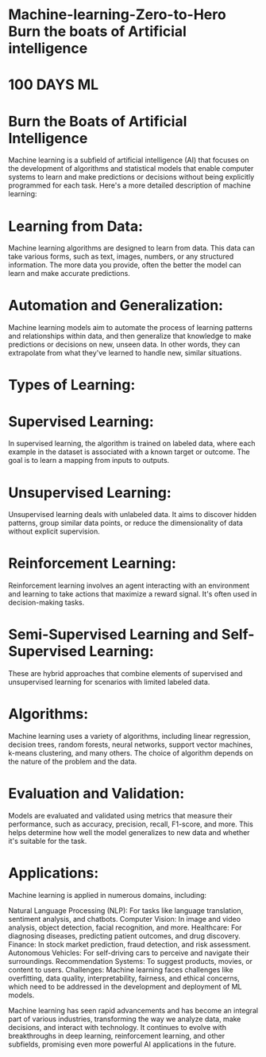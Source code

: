 # Machine-learning-Zero-to-Hero Burn the boats of Artificial intelligence
# 100 DAYS ML 
# Burn the Boats of Artificial Intelligence
Machine learning is a subfield of artificial intelligence (AI) that focuses on the development of algorithms and statistical models that enable computer systems to learn and make predictions or decisions without being explicitly programmed for each task. 
Here's a more detailed description of machine learning:

# Learning from Data:
Machine learning algorithms are designed to learn from data. This data can take various forms, such as text, images, numbers, or any structured information. The more data you provide, often the better the model can learn and make accurate predictions.

# Automation and Generalization:
Machine learning models aim to automate the process of learning patterns and relationships within data, and then generalize that knowledge to make predictions or decisions on new, unseen data. In other words, they can extrapolate from what they've learned to handle new, similar situations.

# Types of Learning:

# Supervised Learning:
In supervised learning, the algorithm is trained on labeled data, where each example in the dataset is associated with a known target or outcome. The goal is to learn a mapping from inputs to outputs.
# Unsupervised Learning:
Unsupervised learning deals with unlabeled data. It aims to discover hidden patterns, group similar data points, or reduce the dimensionality of data without explicit supervision.
# Reinforcement Learning:
Reinforcement learning involves an agent interacting with an environment and learning to take actions that maximize a reward signal. It's often used in decision-making tasks.
# Semi-Supervised Learning and Self-Supervised Learning: 
These are hybrid approaches that combine elements of supervised and unsupervised learning for scenarios with limited labeled data.
# Algorithms:
Machine learning uses a variety of algorithms, including linear regression, decision trees, random forests, neural networks, support vector machines, k-means clustering, and many others. The choice of algorithm depends on the nature of the problem and the data.

# Evaluation and Validation:
Models are evaluated and validated using metrics that measure their performance, such as accuracy, precision, recall, F1-score, and more. This helps determine how well the model generalizes to new data and whether it's suitable for the task.

# Applications:
Machine learning is applied in numerous domains, including:

Natural Language Processing (NLP): For tasks like language translation, sentiment analysis, and chatbots.
Computer Vision: In image and video analysis, object detection, facial recognition, and more.
Healthcare: For diagnosing diseases, predicting patient outcomes, and drug discovery.
Finance: In stock market prediction, fraud detection, and risk assessment.
Autonomous Vehicles: For self-driving cars to perceive and navigate their surroundings.
Recommendation Systems: To suggest products, movies, or content to users.
Challenges: Machine learning faces challenges like overfitting, data quality, interpretability, fairness, and ethical concerns, which need to be addressed in the development and deployment of ML models.

Machine learning has seen rapid advancements and has become an integral part of various industries, transforming the way we analyze data, make decisions, and interact with technology. It continues to evolve with breakthroughs in deep learning, reinforcement learning, and other subfields, promising even more powerful AI applications in the future.
